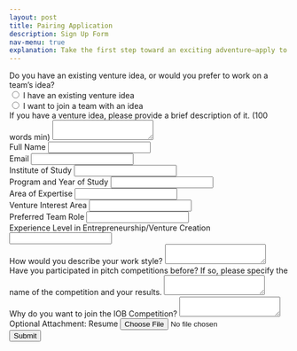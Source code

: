 ```yaml
---
layout: post
title: Pairing Application
description: Sign Up Form
nav-menu: true
explanation: Take the first step toward an exciting adventure—apply to be matched with a potential co-founder! This form is for individuals who either have an idea or are looking to join a team with an existing idea. Please complete the form with as much detail as possible. After reviewing your application, we’ll aim to connect you with a team that aligns with your interests and expertise within 4-6 weeks. Please note that a match is not guaranteed, as it depends on the applications we receive. If a match is successfully found, we’ll notify you by email. You’ll also be invited to join Co-Founder’s Day—a networking event on Jan 7 designed in a speed-dating format for the pitch competition, where you can meet potential team members for the competition and beyond!
---
```


<div class="row">
<div class="6u 12u$(small)">
<div id="signupWrapper">
<form
  action="https://formspree.io/f/mnnqdjpj"
  method="POST"
enctype="multipart/form-data"
>
    <!-- Venture Idea Selection -->
    <div class="field">
        <label>Do you have an existing venture idea, or would you prefer to work on a team’s idea?</label><br>
        <input type="radio" id="existing_idea" name="venture_preference" value="I have an existing venture idea" required>
        <label for="existing_idea">I have an existing venture idea</label><br>
        <input type="radio" id="join_team" name="venture_preference" value="I want to join a team with an idea" required>
        <label for="join_team">I want to join a team with an idea</label>
    </div>
    <!-- Venture Idea Description -->
    <div class="field">
        <label for="venture_description">If you have a venture idea, please provide a brief description of it. (100 words min)</label>
        <textarea id="venture_description" name="venture_description" minlength="100"></textarea>
    </div>
    <!-- Full Name -->
    <div class="field">
        <label for="full_name">Full Name</label>
        <input type="text" id="full_name" name="full_name" required>
    </div>
    <!-- Email -->
    <div class="field">
        <label for="email">Email</label>
        <input type="email" id="email" name="email" required>
    </div>
    <!-- Institute of Study -->
    <div class="field">
        <label for="institute">Institute of Study</label>
        <input type="text" id="institute" name="institute" required>
    </div>
    <!-- Program and Year of Study -->
    <div class="field">
        <label for="program_year">Program and Year of Study</label>
        <input type="text" id="program_year" name="program_year" required>
    </div>
    <!-- Area of Expertise -->
    <div class="field">
        <label for="expertise">Area of Expertise</label>
        <input type="text" id="expertise" name="expertise" required>
    </div>
    <!-- Venture Interest Area -->
    <div class="field">
        <label for="venture_interest">Venture Interest Area</label>
        <input type="text" id="venture_interest" name="venture_interest" required>
    </div>
    <!-- Preferred Team Role -->
    <div class="field">
        <label for="team_role">Preferred Team Role</label>
        <input type="text" id="team_role" name="team_role" required>
    </div>
    <!-- Experience Level in Entrepreneurship/Venture Creation -->
    <div class="field">
        <label for="experience_level">Experience Level in Entrepreneurship/Venture Creation</label>
        <input type="text" id="experience_level" name="experience_level" required>
    </div>
    <!-- Work Style -->
    <div class="field">
        <label for="work_style">How would you describe your work style?</label>
        <textarea id="work_style" name="work_style" required></textarea>
    </div>
    <!-- Pitch Competitions -->
    <div class="field">
        <label for="pitch_competitions">Have you participated in pitch competitions before? If so, please specify the name of the competition and your results.</label>
        <textarea id="pitch_competitions" name="pitch_competitions"></textarea>
    </div>
    <!-- Why Join IOB Competition -->
    <div class="field">
        <label for="join_reason">Why do you want to join the IOB Competition?</label>
        <textarea id="join_reason" name="join_reason" required></textarea>
    </div>
    <!-- Resume Attachment -->
    <div class="field">
        <label for="resume">Optional Attachment: Resume</label>
        <input type="file" id="resume" name="resume" accept="application/pdf">
    </div>
    <!-- Submit Button -->
    <div class="fit">
        <button type="submit">Submit </button>
    </div>

</form>
</div>
</div>
</div>
